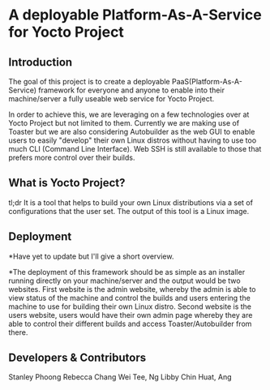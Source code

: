 # A deployable Platform-As-A-Service for Yocto Project

## Introduction

The goal of this project is to create a deployable PaaS(Platform-As-A-Service) framework for everyone and anyone to enable into their machine/server a fully useable web service for Yocto Project.

In order to achieve this, we are leveraging on a few technologies over at Yocto Project but not limited to them. Currently we are making use of Toaster but we are also considering Autobuilder as the web GUI to enable users to easily "develop" their own Linux distros without having to use too much CLI (Command Line Interface). Web SSH is still available to those that prefers more control over their builds.

## What is Yocto Project?

tl;dr 
It is a tool that helps to build your own Linux distributions via a set of configurations that the user set. The output of this tool is a Linux image.

## Deployment

*Have yet to update but I'll give a short overview.

*The deployment of this framework should be as simple as an installer running directly on your machine/server and the output would be two websites. First website is the admin website, whereby the admin is able to view status of the machine and control the builds and users entering the machine to use for building their own Linux distro. Second website is the users website, users would have their own admin page whereby they are able to control their different builds and access Toaster/Autobuilder from there.

## Developers & Contributors

Stanley Phoong
Rebecca Chang
Wei Tee, Ng
Libby
Chin Huat, Ang
